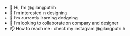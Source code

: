 - 👋 Hi, I’m @gilangputrih
- 👀 I’m interested in designing
- 🌱 I’m currently learning designing
- 💞️ I’m looking to collaborate on company and designer
- 📫 How to reach me : check my instagram @gilangputri.h

<!---
gilangputrih/gilangputrih is a ✨ special ✨ repository because its `README.md` (this file) appears on your GitHub profile.
You can click the Preview link to take a look at your changes.
--->
